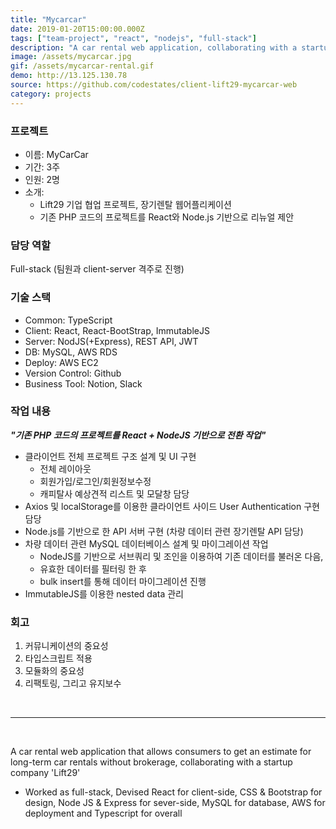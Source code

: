 ```yaml
---
title: "Mycarcar"
date: 2019-01-20T15:00:00.000Z
tags: ["team-project", "react", "nodejs", "full-stack"]
description: "A car rental web application, collaborating with a startup company 'Lift29'"
image: /assets/mycarcar.jpg
gif: /assets/mycarcar-rental.gif
demo: http://13.125.130.78
source: https://github.com/codestates/client-lift29-mycarcar-web
category: projects
---
```


### 프로젝트

- 이름: MyCarCar
- 기간: 3주
- 인원: 2명
- 소개:
  - Lift29 기업 협업 프로젝트, 장기렌탈 웹어플리케이션
  - 기존 PHP 코드의 프로젝트를 React와 Node.js 기반으로 리뉴얼 제안

### 담당 역할

Full-stack (팀원과 client-server 격주로 진행)

### 기술 스택

- Common: TypeScript
- Client: React, React-BootStrap, ImmutableJS
- Server: NodJS(+Express), REST API, JWT
- DB: MySQL, AWS RDS
- Deploy: AWS EC2
- Version Control: Github
- Business Tool: Notion, Slack

### 작업 내용

**_"기존 PHP 코드의 프로젝트를 React + NodeJS 기반으로 전환 작업"_**

- 클라이언트 전체 프로젝트 구조 설계 및 UI 구현
  - 전체 레이아웃
  - 회원가입/로그인/회원정보수정
  - 캐피탈사 예상견적 리스트 및 모달창 담당
- Axios 및 localStorage를 이용한 클라이언트 사이드 User Authentication 구현 담당
- Node.js를 기반으로 한 API 서버 구현 (차량 데이터 관련 장기렌탈 API 담당)
- 차량 데이터 관련 MySQL 데이터베이스 설계 및 마이그레이션 작업
  - NodeJS를 기반으로 서브쿼리 및 조인을 이용하여 기존 데이터를 불러온 다음,
  - 유효한 데이터를 필터링 한 후
  - bulk insert를 통해 데이터 마이그레이션 진행
- ImmutableJS를 이용한 nested data 관리

### 회고

1. 커뮤니케이션의 중요성
2. 타입스크립트 적용
3. 모듈화의 중요성
4. 리팩토링, 그리고 유지보수

<br />

---

<br />

A car rental web application that allows consumers to get an estimate for long-term car rentals without brokerage, collaborating with a startup company 'Lift29'

- Worked as full-stack, Devised React for client-side, CSS & Bootstrap for design, Node JS & Express for sever-side, MySQL for database, AWS for deployment and Typescript for overall
